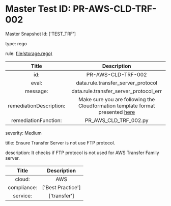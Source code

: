 



# Master Test ID: PR-AWS-CLD-TRF-002


Master Snapshot Id: ['TEST_TRF']

type: rego

rule: [file(storage.rego)]  
  
  
  
  

|Title|Description|
| :---: | :---: |
|id: |PR-AWS-CLD-TRF-002|
|eval: |data.rule.transfer_server_protocol|
|message: |data.rule.transfer_server_protocol_err|
|remediationDescription: |Make sure you are following the Cloudformation template format presented <a href='https://boto3.amazonaws.com/v1/documentation/api/latest/reference/services/transfer.html#Transfer.Client.describe_server' target='_blank'>here</a>|
|remediationFunction: |PR_AWS_CLD_TRF_002.py|


severity: Medium

title: Ensure Transfer Server is not use FTP protocol.

description: It checks if FTP protocol is not used for AWS Transfer Family server.  
  
  

|Title|Description|
| :---: | :---: |
|cloud: |AWS|
|compliance: |['Best Practice']|
|service: |['transfer']|



[file(storage.rego)]: https://github.com/prancer-io/prancer-compliance-test/tree/master/aws/cloud/storage.rego
